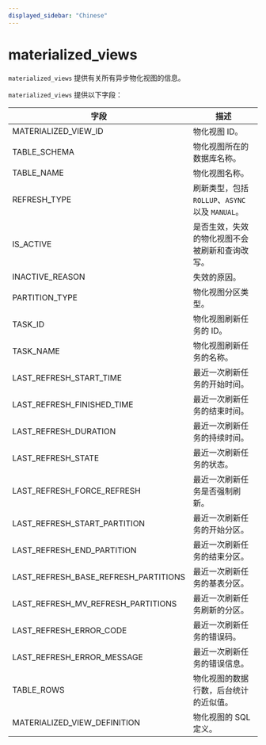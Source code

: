 ```yaml
---
displayed_sidebar: "Chinese"
---
```


# materialized_views

`materialized_views` 提供有关所有异步物化视图的信息。

`materialized_views` 提供以下字段：

| **字段**                             | **描述**                                         |
| ------------------------------------ | ------------------------------------------------ |
| MATERIALIZED_VIEW_ID                 | 物化视图 ID。                                    |
| TABLE_SCHEMA                         | 物化视图所在的数据库名称。                       |
| TABLE_NAME                           | 物化视图名称。                                   |
| REFRESH_TYPE                         | 刷新类型，包括 `ROLLUP`、`ASYNC` 以及 `MANUAL`。 |
| IS_ACTIVE                            | 是否生效，失效的物化视图不会被刷新和查询改写。   |
| INACTIVE_REASON                      | 失效的原因。                                     |
| PARTITION_TYPE                       | 物化视图分区类型。                               |
| TASK_ID                              | 物化视图刷新任务的 ID。                          |
| TASK_NAME                            | 物化视图刷新任务的名称。                         |
| LAST_REFRESH_START_TIME              | 最近一次刷新任务的开始时间。                     |
| LAST_REFRESH_FINISHED_TIME           | 最近一次刷新任务的结束时间。                     |
| LAST_REFRESH_DURATION                | 最近一次刷新任务的持续时间。                     |
| LAST_REFRESH_STATE                   | 最近一次刷新任务的状态。                         |
| LAST_REFRESH_FORCE_REFRESH           | 最近一次刷新任务是否强制刷新。                   |
| LAST_REFRESH_START_PARTITION         | 最近一次刷新任务的开始分区。                     |
| LAST_REFRESH_END_PARTITION           | 最近一次刷新任务的结束分区。                     |
| LAST_REFRESH_BASE_REFRESH_PARTITIONS | 最近一次刷新任务的基表分区。                     |
| LAST_REFRESH_MV_REFRESH_PARTITIONS   | 最近一次刷新任务刷新的分区。                   |
| LAST_REFRESH_ERROR_CODE              | 最近一次刷新任务的错误码。                       |
| LAST_REFRESH_ERROR_MESSAGE           | 最近一次刷新任务的错误信息。                     |
| TABLE_ROWS                           | 物化视图的数据行数，后台统计的近似值。           |
| MATERIALIZED_VIEW_DEFINITION         | 物化视图的 SQL 定义。                            |
